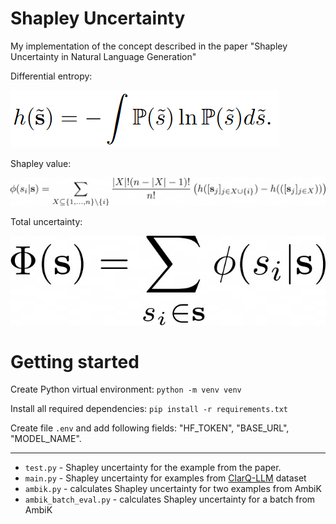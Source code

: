 # Shapley Uncertainty
My implementation of the concept described in the paper "Shapley Uncertainty in Natural Language Generation" 

Differential entropy:

![Differential entropy](https://github.com/sn0rkmaiden/shapley-uncertainty/blob/main/images/differential_entropy.png?raw=true)

Shapley value:

![Shapley values](https://github.com/sn0rkmaiden/shapley-uncertainty/blob/main/images/shapley_values.jpg?raw=true)

Total uncertainty:

![Total uncertainty](https://github.com/sn0rkmaiden/shapley-uncertainty/blob/main/images/total_uncertainty.jpg?raw=true)

# Getting started

Create Python virtual environment: `python -m venv venv`

Install all required dependencies: `pip install -r requirements.txt`

Create file `.env` and add following fields: "HF_TOKEN", "BASE_URL", "MODEL_NAME".
___

- `test.py` - Shapley uncertainty for the example from the paper.
- `main.py` - Shapley uncertainty for examples from [ClarQ-LLM](https://github.com/ygan/ClarQ-LLM) dataset
- `ambik.py` - calculates Shapley uncertainty for two examples from AmbiK
- `ambik_batch_eval.py` - calculates Shapley uncertainty for a batch from AmbiK



